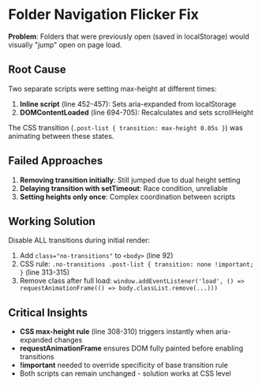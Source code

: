 # Folder Navigation Flicker Fix

**Problem**: Folders that were previously open (saved in localStorage) would visually "jump" open on page load.

## Root Cause
Two separate scripts were setting max-height at different times:
1. **Inline script** (line 452-457): Sets aria-expanded from localStorage
2. **DOMContentLoaded** (line 694-705): Recalculates and sets scrollHeight

The CSS transition (`.post-list { transition: max-height 0.05s }`) was animating between these states.

## Failed Approaches
1. **Removing transition initially**: Still jumped due to dual height setting
2. **Delaying transition with setTimeout**: Race condition, unreliable
3. **Setting heights only once**: Complex coordination between scripts

## Working Solution
Disable ALL transitions during initial render:
1. Add `class="no-transitions"` to `<body>` (line 92)
2. CSS rule: `.no-transitions .post-list { transition: none !important; }` (line 313-315)
3. Remove class after full load: `window.addEventListener('load', () => requestAnimationFrame(() => body.classList.remove(...)))`

## Critical Insights
- **CSS max-height rule** (line 308-310) triggers instantly when aria-expanded changes
- **requestAnimationFrame** ensures DOM fully painted before enabling transitions
- **!important** needed to override specificity of base transition rule
- Both scripts can remain unchanged - solution works at CSS level